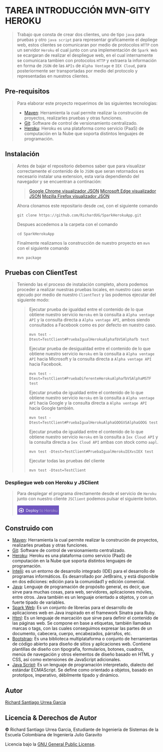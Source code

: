 # TAREA INTRODUCCIÓN MVN-GITY HEROKU

> Trabajo que consta de crear dos clientes, uno de tipo ```java``` para pruebas y otro ```java script``` para representar graficamente el depliege web, estos clientes se comunicaran por medio de protocolos ```HTTP``` con un servidor ```Heroku``` el cual junto con una implementación de ```Spark Web``` se ecargaran de realizar el despliegue web, en el cual internamente se comunicara tambien con protocolos ```HTTP``` y extraera la información en forma de ```JSON``` de las ```APIs``` de ```Alpha Ventage``` e ```IEX Cloud```, para posteriormente ser transportadas por medio del protocolo y representadas en nuestros clientes.

## Pre-requisitos

> Para  elaborar este proyecto requerimos de las siguientes tecnologias:
> * [Maven](https://es.wikipedia.org/wiki/Maven): Herramienta la cual permite realizar la construción de proyectos, realizarles pruebas y otras funciones.
> * [Git](https://es.wikipedia.org/wiki/Git): Software de control de versionamiento centralizado.
> * [Heroku](https://es.wikipedia.org/wiki/Heroku): Heroku es una plataforma como servicio (PaaS) de computación en la Nube que soporta distintos lenguajes de programación.

## Instalación
>
> Antes de bajar el repositorio debemos saber que para visualizar correctamente el contenido de lo ```JSON``` que seran retornados es necesario instalar una extension, esta varia dependiendo del navegador y se encuentran a continación:
> 
> > [Google Chrome visualizador JSON](https://chrome.google.com/webstore/detail/json-viewer/gbmdgpbipfallnflgajpaliibnhdgobh/related)
> > [Microsoft Edge visualizador JSON](https://chrome.google.com/webstore/detail/json-viewer/gbmdgpbipfallnflgajpaliibnhdgobh/related)
> > [Mozilla Firefox visualizador JSON](https://addons.mozilla.org/es/firefox/addon/json-lite/)
> 
> Ahora clonamos este repositario desde ```cmd```, con el siguiente comando
>
> ```
> git clone https://github.com/RichardUG/SparkHerokuApp.git
> ```
> 
> Despues accedemos a la carpeta con el comando
> 
> ```
> cd SparkHerokuApp
> ```
> 
> Finalmente realizamos la construcción de nuestro proyecto en ```mvn``` con el siguiente comando
> ```
> mvn package
> ```

## Pruebas con ClientTest
> 
> Teniendo las el proceso de instalación completo, ahora podemos proceder a realizar nuestras pruebas locales, en nuestro caso seran ejecudo por medio de nuestro ```ClientTest``` y las podemos ejecutar del siguiente modo:
> 
> > Ejecutar prueba de igualdad entre el contenido de lo que obtiene nuestro servicio ```Heroku``` en la consulta a ```Alpha ventage API``` y la consulta directa a ```Alpha ventage API```, ambos siendo consultados a Facebook como es por defecto en nuestro caso.
> > 
> > ```
> > mvn test -Dtest=TestClient#PruebaIgualHerokuAlphafbVSAlphafb test
> > ```
> > 
> > Ejecutar prueba de desigualdad entre el contenido de lo que obtiene nuestro servicio ```Heroku``` en la consulta a ```Alpha ventage API``` hacia Microsoft y la consulta directa a ```Alpha ventage API``` hacia Facebook.
> > 
> > ```
> > mvn test -Dtest=TestClient#PruebaDiferenteHerokuAlphafbVSAlphaMSTF test
> > ```
> > 
> > Ejecutar prueba de igualdad entre el contenido de lo que obtiene nuestro servicio ```Heroku``` en la consulta a ```Alpha ventage API``` hacia Google y la consulta directa a ```Alpha ventage API``` hacia Google también.
> > 
> > ```
> > mvn test -Dtest=TestClient#PruebaIgualHerokuAlphaGOOGVSAlphaGOOG test
> > ```
> > 
> > Ejecutar prueba de igualdad entre el contenido de lo que obtiene nuestro servicio ```Heroku``` en la consulta a ```Iex Cloud API``` y la consulta directa a ```Iex Cloud API``` ambas con stock como ```aapl```.
> > 
> > ```
> > mvn test -Dtest=TestClient#PruebaIgualHerokuIEXvsIEX test
> > ```
> > 
> > Ejecutar todas las pruebas del cliente
> > 
> > ```
> > mvn test -Dtest=TestClient

### Despliegue web con Heroku y JSClient
> Para desplegar el programa directamente desde el servicio de ```Heroku``` junto con nuestro cliente ```JSClient``` podemos pulsar el siguiente boton.
> 
> [![](/img/deploy.PNG)](https://sparkheroku.herokuapp.com/JSClient)

## Construido con

* [Maven](https://es.wikipedia.org/wiki/Maven): Herramienta la cual permite realizar la construción de proyectos, realizarles pruebas y otras funciones.
* [Git](https://es.wikipedia.org/wiki/Git): Software de control de versionamiento centralizado.
* [Heroku](https://es.wikipedia.org/wiki/Heroku): Heroku es una plataforma como servicio (PaaS) de computación en la Nube que soporta distintos lenguajes de programación.
* [Intelij](https://es.wikipedia.org/wiki/IntelliJ_IDEA): es un entorno de desarrollo integrado (IDE) para el desarrollo de programas informáticos. Es desarrollado por JetBrains, y está disponible en dos ediciones: edición para la comunidad1 y edición comercial.
* [Java](https://www.oracle.com/java/): Lenguaje de programación de propósito general, es decir, que sirve para muchas cosas, para web, servidores, aplicaciones móviles, entre otros. Java también es un lenguaje orientado a objetos, y con un fuerte tipado de variables.
* [Spark Web](https://es.wikipedia.org/wiki/Spark_Framework): Es un conjunto de librerías para el desarrollo de aplicaciones web en Java inspirado en el framework Sinatra para Ruby.
* [Html](https://desarrolloweb.com/home/html): Es un lenguaje de marcación que sirve para definir el contenido de las páginas web. Se compone en base a etiquetas, también llamadas marcas o tags, con las cuales conseguimos expresar las partes de un documento, cabecera, cuerpo, encabezados, párrafos, etc.
* [Bootstrap](https://es.wikipedia.org/wiki/Bootstrap_(framework)): Es una biblioteca multiplataforma o conjunto de herramientas de código abierto para diseño de sitios y aplicaciones web. Contiene plantillas de diseño con tipografía, formularios, botones, cuadros, menús de navegación y otros elementos de diseño basado en HTML y CSS, así como extensiones de JavaScript adicionales.
* [Java Script](https://es.wikipedia.org/wiki/JavaScript): Es un lenguaje de programación interpretado, dialecto del estándar ECMAScript. Se define como orientado a objetos, basado en prototipos, imperativo, débilmente tipado y dinámico.

## Autor
[Richard Santiago Urrea Garcia](https://github.com/RichardUG)

## Licencia & Derechos de Autor
**©** Richard Santiago Urrea Garcia, Estudiante de Ingeniería de Sistemas de la Escuela Colombiana de Ingeniería Julio Garavito

Licencia bajo la [GNU General Public License](https://github.com/RichardUG/Arep-TallerHeroku/blob/master/LICENSE).
